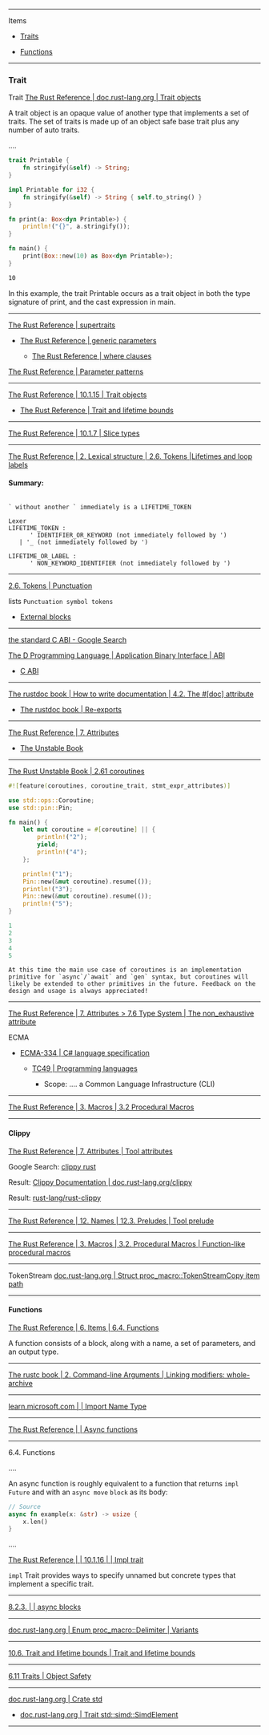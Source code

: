 ____

Items 

- [Traits](https://github.com/CoderSales/Rust-Start/blob/main/documentation/20-Trait.md#trait)

- [Functions](https://github.com/CoderSales/Rust-Start/blob/main/documentation/20-Trait.md#functions)

____

### Trait

Trait [The Rust Reference | doc.rust-lang.org | Trait objects](https://doc.rust-lang.org/1.80.1/reference/types/trait-object.html)

A trait object is an opaque value of another type that implements a set of traits. The set of traits is made up of an object safe base trait plus any number of auto traits.

....

```rust
trait Printable {
    fn stringify(&self) -> String;
}

impl Printable for i32 {
    fn stringify(&self) -> String { self.to_string() }
}

fn print(a: Box<dyn Printable>) {
    println!("{}", a.stringify());
}

fn main() {
    print(Box::new(10) as Box<dyn Printable>);
}
```

```bash
10
```

In this example, the trait Printable occurs as a trait object in both the type signature of print, and the cast expression in main.

____

[The Rust Reference | supertraits](https://doc.rust-lang.org/1.80.1/reference/items/traits.html#supertraits)

- [The Rust Reference | generic parameters](https://doc.rust-lang.org/1.80.1/reference/items/generics.html#generic-parameters)

    - [The Rust Reference | where clauses](https://doc.rust-lang.org/1.80.1/reference/items/generics.html#where-clauses)

[The Rust Reference | Parameter patterns](https://doc.rust-lang.org/1.80.1/reference/items/traits.html#parameter-patterns)

____

[The Rust Reference | 10.1.15 | Trait objects](https://doc.rust-lang.org/1.80.1/reference/types/trait-object.html)

- [The Rust Reference | Trait and lifetime bounds](https://doc.rust-lang.org/1.80.1/reference/trait-bounds.html)

____

[The Rust Reference | 10.1.7 | Slice types](https://doc.rust-lang.org/1.80.1/reference/types/slice.html)

____

[The Rust Reference | 2. Lexical structure | 2.6. Tokens |Lifetimes and loop labels](https://doc.rust-lang.org/1.80.1/reference/tokens.html#lifetimes-and-loop-labels)

#### Summary:

```text

` without another ` immediately is a LIFETIME_TOKEN
```

```text
Lexer
LIFETIME_TOKEN :
      ' IDENTIFIER_OR_KEYWORD (not immediately followed by ')
   | '_ (not immediately followed by ')

LIFETIME_OR_LABEL :
      ' NON_KEYWORD_IDENTIFIER (not immediately followed by ')
```

____

[2.6. Tokens | Punctuation](https://doc.rust-lang.org/1.80.1/reference/tokens.html#punctuation)

lists `Punctuation symbol tokens`

- [External blocks](https://doc.rust-lang.org/1.80.1/reference/items/external-blocks.html)

____

[the standard C ABI - Google Search](https://www.google.com/search?q=the+standard+C+ABI&sourceid=chrome&ie=UTF-8)

[The D Programming Language | Application Binary Interface | ABI](https://dlang.org/spec/abi.html#:~:text=The%20C%20ABI%20referred%20to,entire%20C%20ABI%20runtime%20library.)

- [C ABI](https://dlang.org/spec/abi.html#c_abi)

____

[The rustdoc book | How to write documentation | 4.2. The #[doc] attribute](https://doc.rust-lang.org/1.80.1/rustdoc/write-documentation/the-doc-attribute.html)

- [The rustdoc book | Re-exports](https://doc.rust-lang.org/1.80.1/rustdoc/write-documentation/re-exports.html)

____

[The Rust Reference | 7. Attributes](https://doc.rust-lang.org/1.80.1/reference/attributes.html#built-in-attributes-index)

- [The Unstable Book ](https://doc.rust-lang.org/1.80.1/unstable-book/index.html)

____

[The Rust Unstable Book | 2.61 coroutines](https://doc.rust-lang.org/1.80.1/unstable-book/language-features/coroutines.html)

```rust
#![feature(coroutines, coroutine_trait, stmt_expr_attributes)]

use std::ops::Coroutine;
use std::pin::Pin;

fn main() {
    let mut coroutine = #[coroutine] || {
        println!("2");
        yield;
        println!("4");
    };

    println!("1");
    Pin::new(&mut coroutine).resume(());
    println!("3");
    Pin::new(&mut coroutine).resume(());
    println!("5");
}
```

```rust
1
2
3
4
5
```

```text
At this time the main use case of coroutines is an implementation primitive for `async`/`await` and `gen` syntax, but coroutines will likely be extended to other primitives in the future. Feedback on the design and usage is always appreciated!
```

____

[The Rust Reference | 7. Attributes > 7.6 Type System | The non_exhaustive attribute](https://doc.rust-lang.org/1.80.1/reference/attributes/type_system.html#the-non_exhaustive-attribute)

ECMA

- [ECMA-334 | C# language specification](https://ecma-international.org/publications-and-standards/standards/ecma-334/)

    - [TC49 | Programming languages](https://ecma-international.org/technical-committees/tc49/)

        - Scope: .... a Common Language Infrastructure (CLI)

____

[The Rust Reference | 3. Macros | 3.2 Procedural Macros](https://doc.rust-lang.org/1.80.1/reference/procedural-macros.html#attribute-macros)

____

#### Clippy

[The Rust Reference | 7. Attributes | Tool attributes](https://doc.rust-lang.org/1.80.1/reference/attributes.html#tool-attributes)

Google Search: [clippy rust](https://www.google.com/search?q=clippy+rust&num=10&newwindow=1&sca_esv=c9a915b7e2353e00&sca_upv=1&sxsrf=ADLYWIIj54NTmH5FeJRmwOIlUG8Uq-mjOA%3A1725471050790&ei=SpnYZoX3L47BhbIPr4XD-AQ&ved=0ahUKEwiFxLXI6KmIAxWOYEEAHa_CEE8Q4dUDCBA&uact=5&oq=clippy+rust&gs_lp=Egxnd3Mtd2l6LXNlcnAiC2NsaXBweSBydXN0MgUQABiABDIFEAAYgAQyBRAAGIAEMgUQABiABDIFEAAYgAQyBRAAGIAEMgUQABiABDIFEAAYgAQyBRAAGIAEMgUQABiABEiVCFCxBVi-B3ABeAGQAQCYAcACoAGkA6oBBzAuMS4wLjG4AQPIAQD4AQGYAgOgAr4DwgIKEAAYsAMY1gQYR8ICChAAGIAEGEMYigWYAwCIBgGQBgiSBwcxLjEuMC4xoAe2CQ&sclient=gws-wiz-serp)

Result: [Clippy Documentation | doc.rust-lang.org/clippy](https://doc.rust-lang.org/clippy/)

Result: [rust-lang/rust-clippy](https://github.com/rust-lang/rust-clippy)

____

[The Rust Reference | 12. Names | 12.3. Preludes | Tool prelude](https://doc.rust-lang.org/1.80.1/reference/names/preludes.html#tool-prelude)

____

[The Rust Reference | 3. Macros | 3.2. Procedural Macros | Function-like procedural macros](https://doc.rust-lang.org/1.80.1/reference/procedural-macros.html#function-like-procedural-macros)

____

TokenStream [doc.rust-lang.org | Struct proc_macro::TokenStreamCopy item path](https://doc.rust-lang.org/1.80.1/proc_macro/struct.TokenStream.html)

____

#### Functions

[The Rust Reference | 6. Items | 6.4. Functions](https://doc.rust-lang.org/1.80.1/reference/items/functions.html)

A function consists of a block, along with a name, a set of parameters, and an output type.

____

[The rustc book | 2. Command-line Arguments | Linking modifiers: whole-archive](https://doc.rust-lang.org/1.80.1/rustc/command-line-arguments.html#linking-modifiers-whole-archive)

____

[learn.microsoft.com |  | Import Name Type](https://learn.microsoft.com/en-us/windows/win32/debug/pe-format#import-name-type)

____

[The Rust Reference | | Async functions](https://doc.rust-lang.org/1.80.1/reference/items/functions.html#async-functions)

____

6.4. Functions

....

An async function is roughly equivalent to a function that returns `impl Future` and with an `async move` `block` as its body:

```rust
// Source
async fn example(x: &str) -> usize {
    x.len()
}
```

....

[The Rust Reference | | 10.1.16 | | Impl trait](https://doc.rust-lang.org/1.80.1/reference/types/impl-trait.html)


`impl` Trait provides ways to specify unnamed but concrete types that implement a specific trait.

____

[8.2.3. | | async blocks](https://doc.rust-lang.org/1.80.1/reference/expressions/block-expr.html#async-blocks)

____

[doc.rust-lang.org | Enum proc_macro::Delimiter | Variants](https://doc.rust-lang.org/1.80.1/proc_macro/enum.Delimiter.html#variant.None)

____

[10.6. Trait and lifetime bounds | Trait and lifetime bounds](https://doc.rust-lang.org/1.80.1/reference/trait-bounds.html#trait-and-lifetime-bounds)

____

[6.11 Traits | Object Safety ](https://doc.rust-lang.org/1.80.1/reference/items/traits.html#object-safety)

____

[doc.rust-lang.org | Crate std](https://doc.rust-lang.org/std/index.html)

- [doc.rust-lang.org | Trait std::simd::SimdElement](https://doc.rust-lang.org/std/simd/trait.SimdElement.html#associatedtype.Mask)

____
